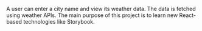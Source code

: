 A user can enter a city name and view its weather data. The data is fetched using weather APIs. The main purpose of this project is to learn new React-based technologies like Storybook.
